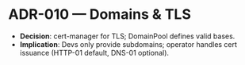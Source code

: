# ADR-010 — Domains & TLS

- **Decision**: cert-manager for TLS; DomainPool defines valid bases.
- **Implication**: Devs only provide subdomains; operator handles cert issuance (HTTP-01 default, DNS-01 optional).
